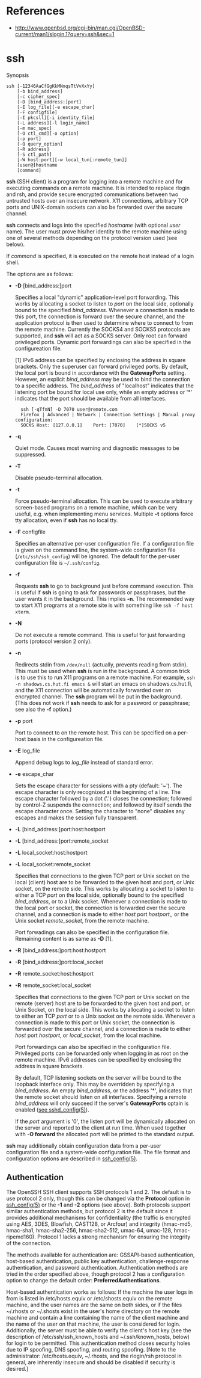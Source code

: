 
# References
- http://www.openbsd.org/cgi-bin/man.cgi/OpenBSD-current/man1/slogin.1?query=ssh&sec=1

# ssh

Synopsis
```
ssh [-12346AaCfGgKkMNnqsTtVvXxYy]
    [-b bind_address]
    [-c cipher_spec]
    [-D [bind_address:]port]
    [-E log_file][-e escape_char]
    [-F configfile]
    [-I pkcsll][-i identity_file]
    [-L address][-l login_name]
    [-m mac_spec]
    [-O ctl_cmd][-o option]
    [-p port]
    [-Q query_option]
    [-R address]
    [-S ctl_path]
    [-W host:port][-w local_tun[:remote_tun]]
    [user@]hostname
    [command]
```

**ssh** (SSH client) is a program for logging into a remote machine 
and for executing commands on a remote machine.
It is intended to replace rlogin and rsh, and provide secure encrypted communications 
between two untrusted hosts over an insecure network.
X11 connections, arbitrary TCP ports and UNIX-domain sockets can also be forwarded over the secure channel.

**ssh** connects and logs into the specified *hostname* (with optional *user* name).
The user must prove his/her identity to the remote machine using one of several methods 
depending on the protocol version used (see below).

If *command* is specified, it is executed on the remote host instead of a login shell.

The options are as follows:

- **-D** [bind_address:]port

    Specifies a local "dynamic" application-level port forwarding.
    This works by allocating a socket to listen to *port* on the local side,
    optionally bound to the specified *bind_address*.
    Whenever a connection is made to this port, the connection is forward over the secure channel,
    and the application protocol is then used to determine where to connect to from the remote machine.
    Currently the SOCKS4 and SOCKS5 protocols are supported, and **ssh** will act as a SOCKS server.
    Only root can forward privileged ports.
    Dynamic port forwardings can also be specified in the configureation file.
    
    [1] IPv6 address can be specified by enclosing the address in square brackets.
    Only the superuser can forward privileged ports.
    By default, the local port is bound in accordance with the **GatewayPorts** setting.
    However, an explicit *bind_address* may be used to bind the connection to a specific address.
    The *bind_address* of "localhost" indicates that the listening port be bound for local use only,
    while an empty address or '*' indicates that the port should be available from all interfaces.
    
        ssh [-qTfnN] -D 7070 user@remote.com
        Firefox | Advanced | Network | Connection Settings | Manual proxy configuration:
        SOCKS Host: [127.0.0.1]    Port: [7070]    [*]SOCKS v5
        
- **-q**

    Quiet mode. Causes most warning and diagnostic messages to be suppressed.
    
- **-T**

    Disable pseudo-terminal allocation.
    
- **-t**

    Force pseudo-terminal allocation.
    This can be used to execute arbitrary screen-based programs on a remote machine,
    which can be very useful, e.g. when implementing menu services.
    Multiple **-t** options force tty allocation, even if **ssh** has no local tty.
    
- **-F** configfile

    Specifies an alternative per-user configuration file.
    If a configuration file is given on the command line, 
    the system-wide configuration file (`/etc/ssh/ssh_config`) will be ignored.
    The default for the per-user configuration file is `~/.ssh/config`.
    
- **-f**

    Requests **ssh** to go to background just before command execution.
    This is useful if **ssh** is going to ask for passwords or passphrases, 
    but the user wants it in the background.
    This implies **-n**. The recommended way to start X11 programs at a remote site is with something like
    `ssh -f host xterm`.
    
- **-N**

    Do not execute a remote command.
    This is useful for just forwarding ports (protocol version 2 only).

- **-n**

    Redirects stdin from `/dev/null` (actually, prevents reading from stdin).
    This must be used when **ssh** is run in the background.
    A common trick is to use this to run X11 programs on a remote machine.
    For example, `ssh -n shadows.cs.hut.fi emacs &` will start an emacs on shadows.cs.hut.fi,
    and the X11 connection will be automatically forwarded over an encrypted channel.
    The **ssh** program will be put in the background.
    (This does not work if **ssh** needs to ask for a password or passphrase; see also the **-f** option.)
  
- **-p** port

    Port to connect to on the remote host.
    This can be specified on a per-host basis in the configureation file.

- **-E** log_file
  
    Append debug logs to *log_file* instead of standard error.

- **-e** escape_char

    Sets the escape character for sessions with a pty (default: '~').
    The escape character is only recognized at the beginning of a line.
    The escape character followed by a dot ('.') closes the connection;
    followed by control-Z suspends the connection;
    and followed by itself sends the escape character once.
    Setting the character to "none" disables any escapes and makes the session fully transparent.
    
- **-L** [bind_address:]port:host:hostport
- **-L** [bind_address:]port:remote_socket
- **-L** local_socket:host:hostport
- **-L** local_socket:remote_socket

    Specifies that connections to the given TCP port or Unix socket on the local (client) host are to be
    forwarded to the given host and port, or Unix socket, on the remote side.
    This works by allocating a socket to listen to either a TCP *port* on the local side,
    optionally bound to the specified *bind_address*, or to a Unix socket.
    Whenever a connection is made to the local port or socket, 
    the connection is forwarded over the secure channel, 
    and a connection is made to either *host* port *hostport*,, or the Unix socket *remote_socket*, 
    from the remote machine.
    
    Port forwadings can also be specified in the configuration file.
    Remaining content is as same as **-D** [1].
    
- **-R** [bind_address:]port:host:hostport
- **-R** [bind_address:]port:local_socket
- **-R** remote_socket:host:hostport
- **-R** remote_socket:local_socket

    Specifies that connections to the given TCP port or Unix socket on the remote (server) host
    are to be forwarded to the given host and port, or Unix Socket, on the local side.
    This works by allocating a socket to listen to either an TCP *port* or to a Unix socket on the remote side.
    Whenever a connection is made to this port or Unix socket,
    the connection is forwarded over the secure channel, 
    and a connection is made to either *host* port *hostport*,
    or *local_socket*, from the local machine.
    
    Port forwardings can also be specified in the configuration file.
    Privileged ports can be forwarded only when logging in as root on the remote machine.
    IPv6 addresses can be specified by enclosing the address in square brackets.
    
    By default, TCP listening sockets on the server will be bound to the loopback interface only.
    This may be overridden by specifying a *bind_address*.
    An empty *bind_address*, or the address '*', indicates that the remote socket should listen on all interfaces.
    Specifying a remote *bind_address* will only succeed if the server's **GatewayPorts** optain is enabled
    ([see sshd_config(5)][]).
    
    If the *port* argument is '0', the listen port will be dynamically allocated on the server
    and reported to the client at run time.
    When used together with **-O forward** the allocated port will be printed to the standard output.
    
**ssh** may additionally obtain configuration data from a per-user configuration file 
and a system-wide configuration file.
The file format and configuration options are described in [ssh_config(5)][].

[see sshd_config(5)]: http://www.openbsd.org/cgi-bin/man.cgi?query=sshd_config&sec=5
[ssh_config(5)]: http://www.openbsd.org/cgi-bin/man.cgi?query=ssh_config&sec=5

## Authentication

The OpenSSH SSH client supports SSH protocols 1 and 2. 
The default is to use protocol 2 only, though this can be changed via the **Protocol** option 
in [ssh_config(5)][] or the **-1** and **-2** options (see above). 
Both protocols support similar authentication methods, but protocol 2 is the default 
since it provides additional mechanisms for confidentiality 
(the traffic is encrypted using AES, 3DES, Blowfish, CAST128, or Arcfour) and integrity 
(hmac-md5, hmac-sha1, hmac-sha2-256, hmac-sha2-512, umac-64, umac-128, hmac-ripemd160). 
Protocol 1 lacks a strong mechanism for ensuring the integrity of the connection.

The methods available for authentication are: GSSAPI-based authentication, host-based authentication, public key authentication, challenge-response authentication, and password authentication. Authentication methods are tried in the order specified above, though protocol 2 has a configuration option to change the default order: **PreferredAuthentications**.

Host-based authentication works as follows: If the machine the user logs in from is listed in /etc/hosts.equiv or /etc/shosts.equiv on the remote machine, and the user names are the same on both sides, or if the files ~/.rhosts or ~/.shosts exist in the user's home directory on the remote machine and contain a line containing the name of the client machine and the name of the user on that machine, the user is considered for login. Additionally, the server must be able to verify the client's host key (see the description of /etc/ssh/ssh_known_hosts and ~/.ssh/known_hosts, below) for login to be permitted. This authentication method closes security holes due to IP spoofing, DNS spoofing, and routing spoofing. [Note to the administrator: /etc/hosts.equiv, ~/.rhosts, and the rlogin/rsh protocol in general, are inherently insecure and should be disabled if security is desired.]

